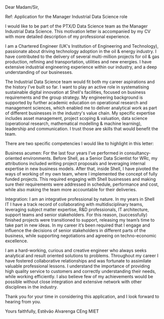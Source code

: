 Dear Madam/Sir,

Ref: Application for the Manager Industrial Data Science role

I would like to be part of the PTX/D Data Science team as the Manager Industrial Data Science.
This motivation letter is accompanied by my CV with more detailed description of my professional experience.

I am a Chartered Engineer (UK's Institution of Engineering and Technology), passionate about driving technology adoption in the oil & energy industry.
I have contributed to the delivery of several multi-million projects for oil & gas production, refining and transportation, utilities and new energies.
I have extensive industrial engineering experience within our industry, and a deep understanding of our businesses.

The Industrial Data Science team would fit both my career aspirations and the history I’ve built so far.
I want to play an active role in systematising sustainable digital innovation at Shell's facilities, focused on business requirements and the group strategy.
My engineering background is supported by further academic education on operational research and management sciences, which enabled me to deliver analytical work as part of different businesses in the industry's value chain.
My specific expertise includes asset management, project scoping & valuation, data science (operational research, mathematical modelling & machine learning), leadership and communication.
I trust those are skills that would benefit the team.

There are two specific competencies I would like to highlight in this letter:

Business acumen:
For the last four years I’ve performed in consultancy-oriented environments.
Before Shell, as a Senior Data Scientist for WRc, my attributions included writing project proposals and leveraging internal expertise in new business models.
After that, inside Shell, I have pivoted the ways of working of my own team, where I implemented the concept of fully funded projects.
This required engaging with Shell businesses and making sure their requirements were addressed in schedule, performance and cost, while also making the team more accountable for their deliveries.

Integration:
I am an integrative professional by nature.
In my years in Shell IT I have a track record of collaborating with multidisciplinary teams, leveraging subject matter expertise, R&D professionals, IT architecture, support teams and senior stakeholders.
For this reason, (successfully) finished projects were transitioned to support, releasing my team’s time to take part in new ideas.
In my career it’s been required that I engage and influence the decisions of senior stakeholders in different parts of the business, while supporting negotiations and agreeing on techno-economic excellence.

I am a hard-working, curious and creative engineer who always seeks analytical and result oriented solutions to problems.
Throughout my career I have fostered collaborative relationships and was fortunate to assimilate valuable professional lessons.
I understand the importance of providing high quality service to customers and correctly understanding their needs, while working efficiently.
I also believe few of my achievements would be possible without close integration and extensive network with other disciplines in the industry.

Thank you for your time in considering this application, and I look forward to hearing from you.

Yours faithfully,
Estêvão Alvarenga CEng MIET
